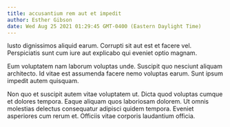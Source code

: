 ```yaml
---
title: accusantium rem aut et impedit
author: Esther Gibson
date: Wed Aug 25 2021 01:29:45 GMT-0400 (Eastern Daylight Time)
---
```

Iusto dignissimos aliquid earum. Corrupti sit aut est et facere vel. Perspiciatis sunt cum iure aut explicabo qui eveniet optio magnam.

 Eum voluptatem nam laborum voluptas unde. Suscipit quo nesciunt aliquam architecto. Id vitae est assumenda facere nemo voluptas earum. Sunt ipsum impedit autem quisquam.

 Non quo et suscipit autem vitae voluptatem ut. Dicta quod voluptas cumque et dolores tempora. Eaque aliquam quos laboriosam dolorem. Ut omnis molestias delectus consequatur adipisci quidem tempora. Eveniet asperiores cum rerum et. Officiis vitae corporis laudantium officia.